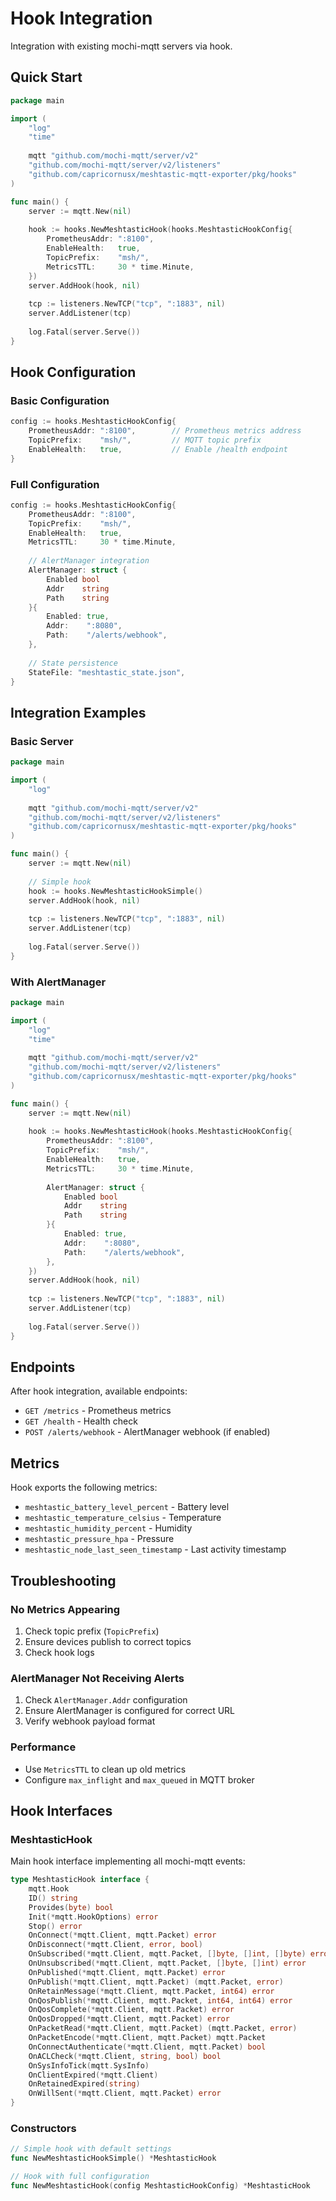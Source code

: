 # Hook Integration

Integration with existing mochi-mqtt servers via hook.

## Quick Start

```go
package main

import (
    "log"
    "time"
    
    mqtt "github.com/mochi-mqtt/server/v2"
    "github.com/mochi-mqtt/server/v2/listeners"
    "github.com/capricornusx/meshtastic-mqtt-exporter/pkg/hooks"
)

func main() {
    server := mqtt.New(nil)
    
    hook := hooks.NewMeshtasticHook(hooks.MeshtasticHookConfig{
        PrometheusAddr: ":8100",
        EnableHealth:   true,
        TopicPrefix:    "msh/",
        MetricsTTL:     30 * time.Minute,
    })
    server.AddHook(hook, nil)
    
    tcp := listeners.NewTCP("tcp", ":1883", nil)
    server.AddListener(tcp)
    
    log.Fatal(server.Serve())
}
```

## Hook Configuration

### Basic Configuration
```go
config := hooks.MeshtasticHookConfig{
    PrometheusAddr: ":8100",        // Prometheus metrics address
    TopicPrefix:    "msh/",         // MQTT topic prefix
    EnableHealth:   true,           // Enable /health endpoint
}
```

### Full Configuration
```go
config := hooks.MeshtasticHookConfig{
    PrometheusAddr: ":8100",
    TopicPrefix:    "msh/",
    EnableHealth:   true,
    MetricsTTL:     30 * time.Minute,
    
    // AlertManager integration
    AlertManager: struct {
        Enabled bool
        Addr    string
        Path    string
    }{
        Enabled: true,
        Addr:    ":8080",
        Path:    "/alerts/webhook",
    },
    
    // State persistence
    StateFile: "meshtastic_state.json",
}
```

## Integration Examples

### Basic Server
```go
package main

import (
    "log"
    
    mqtt "github.com/mochi-mqtt/server/v2"
    "github.com/mochi-mqtt/server/v2/listeners"
    "github.com/capricornusx/meshtastic-mqtt-exporter/pkg/hooks"
)

func main() {
    server := mqtt.New(nil)
    
    // Simple hook
    hook := hooks.NewMeshtasticHookSimple()
    server.AddHook(hook, nil)
    
    tcp := listeners.NewTCP("tcp", ":1883", nil)
    server.AddListener(tcp)
    
    log.Fatal(server.Serve())
}
```

### With AlertManager
```go
package main

import (
    "log"
    "time"
    
    mqtt "github.com/mochi-mqtt/server/v2"
    "github.com/mochi-mqtt/server/v2/listeners"
    "github.com/capricornusx/meshtastic-mqtt-exporter/pkg/hooks"
)

func main() {
    server := mqtt.New(nil)
    
    hook := hooks.NewMeshtasticHook(hooks.MeshtasticHookConfig{
        PrometheusAddr: ":8100",
        TopicPrefix:    "msh/",
        EnableHealth:   true,
        MetricsTTL:     30 * time.Minute,
        
        AlertManager: struct {
            Enabled bool
            Addr    string
            Path    string
        }{
            Enabled: true,
            Addr:    ":8080",
            Path:    "/alerts/webhook",
        },
    })
    server.AddHook(hook, nil)
    
    tcp := listeners.NewTCP("tcp", ":1883", nil)
    server.AddListener(tcp)
    
    log.Fatal(server.Serve())
}
```

## Endpoints

After hook integration, available endpoints:

- `GET /metrics` - Prometheus metrics
- `GET /health` - Health check
- `POST /alerts/webhook` - AlertManager webhook (if enabled)

## Metrics

Hook exports the following metrics:

- `meshtastic_battery_level_percent` - Battery level
- `meshtastic_temperature_celsius` - Temperature
- `meshtastic_humidity_percent` - Humidity
- `meshtastic_pressure_hpa` - Pressure
- `meshtastic_node_last_seen_timestamp` - Last activity timestamp

## Troubleshooting

### No Metrics Appearing
1. Check topic prefix (`TopicPrefix`)
2. Ensure devices publish to correct topics
3. Check hook logs

### AlertManager Not Receiving Alerts
1. Check `AlertManager.Addr` configuration
2. Ensure AlertManager is configured for correct URL
3. Verify webhook payload format

### Performance
- Use `MetricsTTL` to clean up old metrics
- Configure `max_inflight` and `max_queued` in MQTT broker

## Hook Interfaces

### MeshtasticHook
Main hook interface implementing all mochi-mqtt events:

```go
type MeshtasticHook interface {
    mqtt.Hook
    ID() string
    Provides(byte) bool
    Init(*mqtt.HookOptions) error
    Stop() error
    OnConnect(*mqtt.Client, mqtt.Packet) error
    OnDisconnect(*mqtt.Client, error, bool)
    OnSubscribed(*mqtt.Client, mqtt.Packet, []byte, []int, []byte) error
    OnUnsubscribed(*mqtt.Client, mqtt.Packet, []byte, []int) error
    OnPublished(*mqtt.Client, mqtt.Packet) error
    OnPublish(*mqtt.Client, mqtt.Packet) (mqtt.Packet, error)
    OnRetainMessage(*mqtt.Client, mqtt.Packet, int64) error
    OnQosPublish(*mqtt.Client, mqtt.Packet, int64, int64) error
    OnQosComplete(*mqtt.Client, mqtt.Packet) error
    OnQosDropped(*mqtt.Client, mqtt.Packet) error
    OnPacketRead(*mqtt.Client, mqtt.Packet) (mqtt.Packet, error)
    OnPacketEncode(*mqtt.Client, mqtt.Packet) mqtt.Packet
    OnConnectAuthenticate(*mqtt.Client, mqtt.Packet) bool
    OnACLCheck(*mqtt.Client, string, bool) bool
    OnSysInfoTick(mqtt.SysInfo)
    OnClientExpired(*mqtt.Client)
    OnRetainedExpired(string)
    OnWillSent(*mqtt.Client, mqtt.Packet) error
}
```

### Constructors

```go
// Simple hook with default settings
func NewMeshtasticHookSimple() *MeshtasticHook

// Hook with full configuration
func NewMeshtasticHook(config MeshtasticHookConfig) *MeshtasticHook
```